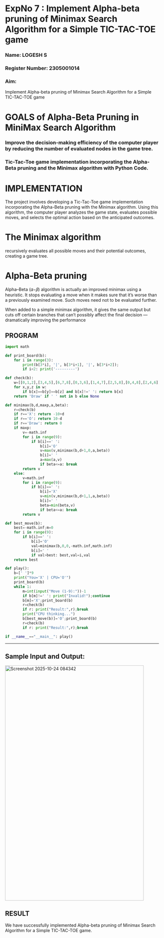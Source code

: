 <h1>ExpNo 7 : Implement Alpha-beta pruning of Minimax Search Algorithm for a Simple TIC-TAC-TOE game</h1> 
<h3>Name:  LOGESH S   </h3>
<h3>Register Number:   2305001014       </h3>
<H3>Aim:</H3>
<p>
Implement Alpha-beta pruning of Minimax Search Algorithm for a Simple TIC-TAC-TOE game
</p>
<h1>GOALS of Alpha-Beta Pruning in MiniMax Search Algorithm</h1>

<h3>Improve the decision-making efficiency of the computer player by reducing the number of evaluated nodes in the game tree.</h3>
<h3>Tic-Tac-Toe game implementation incorporating the Alpha-Beta pruning and the Minimax algorithm with Python Code.</h3>
<h1>IMPLEMENTATION</h1>

The project involves developing a Tic-Tac-Toe game implementation incorporating the Alpha-Beta pruning with the Minimax algorithm. Using this algorithm, the computer player analyzes the game state, evaluates possible moves, and selects the optimal action based on the anticipated outcomes.

<h1>The Minimax algorithm</h1>

recursively evaluates all possible moves and their potential outcomes, creating a game tree.

<h1>Alpha-Beta pruning</h1>

Alpha–Beta (𝛼−𝛽) algorithm is actually an improved minimax using a heuristic. It stops evaluating a move when it makes sure that it’s worse than a previously examined move. Such moves need not to be evaluated further.

When added to a simple minimax algorithm, it gives the same output but cuts off certain branches that can’t possibly affect the final decision — dramatically improving the performance

## PROGRAM
```python
import math

def print_board(b): 
    for i in range(3): 
        print(b[3*i], '|', b[3*i+1], '|', b[3*i+2]); 
        if i<2: print('---------')

def check(b):
    w=[[0,1,2],[3,4,5],[6,7,8],[0,3,6],[1,4,7],[2,5,8],[0,4,8],[2,4,6]]
    for x,y,z in w:
        if b[x]==b[y]==b[z] and b[x]!=' ': return b[x]
    return 'Draw' if ' ' not in b else None

def minimax(b,d,maxp,a,beta):
    r=check(b)
    if r=='X': return -10+d
    if r=='O': return 10-d
    if r=='Draw': return 0
    if maxp:
        v=-math.inf
        for i in range(9):
            if b[i]==' ':
                b[i]='O'
                v=max(v,minimax(b,d+1,0,a,beta))
                b[i]=' '
                a=max(a,v)
                if beta<=a: break
        return v
    else:
        v=math.inf
        for i in range(9):
            if b[i]==' ':
                b[i]='X'
                v=min(v,minimax(b,d+1,1,a,beta))
                b[i]=' '
                beta=min(beta,v)
                if beta<=a: break
        return v

def best_move(b):
    best=-math.inf;m=0
    for i in range(9):
        if b[i]==' ':
            b[i]='O'
            val=minimax(b,0,0,-math.inf,math.inf)
            b[i]=' '
            if val>best: best,val=i,val
    return best

def play():
    b=[' ']*9
    print("You='X' | CPU='O'")
    print_board(b)
    while 1:
        m=int(input("Move (1-9):"))-1
        if b[m]!=' ': print("Invalid!");continue
        b[m]='X';print_board(b)
        r=check(b)
        if r: print("Result:",r);break
        print("CPU thinking...")
        b[best_move(b)]='O';print_board(b)
        r=check(b)
        if r: print("Result:",r);break

if __name__=="__main__": play()


```
<hr>
<h2>Sample Input and Output:</h2>

<img width="454" height="768" alt="Screenshot 2025-10-24 084342" src="https://github.com/user-attachments/assets/a3a5409a-ca68-4ada-bee9-0b30a2231a63" />


## RESULT
We have successfully implemented Alpha-beta pruning of Minimax Search Algorithm for a Simple TIC-TAC-TOE game.
